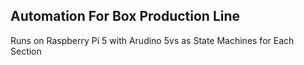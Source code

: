 ## Automation For Box Production Line

Runs on Raspberry Pi 5 with Arudino 5vs as State Machines for Each Section
